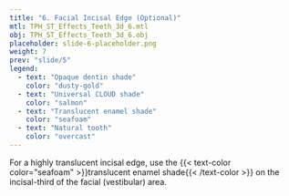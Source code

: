 ```yaml
---
title: "6. Facial Incisal Edge (Optional)"
mtl: TPH_ST_Effects_Teeth_3d_6.mtl
obj: TPH_ST_Effects_Teeth_3d_6.obj
placeholder: slide-6-placeholder.png
weight: 7
prev: "slide/5"
legend:
  - text: "Opaque dentin shade"
    color: "dusty-gold"
  - text: "Universal CLOUD shade"
    color: "salmon"
  - text: "Translucent enamel shade"
    color: "seafoam"
  - text: "Natural tooth"
    color: "overcast"
---
```


For a highly translucent incisal edge, use the {{< text-color color="seafoam" >}}translucent enamel shade{{< /text-color >}} on the incisal-third of the  facial (vestibular) area.
<!--more-->
